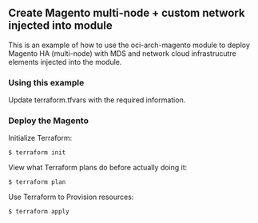 ## Create Magento multi-node + custom network injected into module
This is an example of how to use the oci-arch-magento module to deploy Magento HA (multi-node) with MDS and network cloud infrastrucutre elements injected into the module.
  
### Using this example
Update terraform.tfvars with the required information.

### Deploy the Magento
Initialize Terraform:
```
$ terraform init
```
View what Terraform plans do before actually doing it:
```
$ terraform plan
```
Use Terraform to Provision resources:
```
$ terraform apply
```
